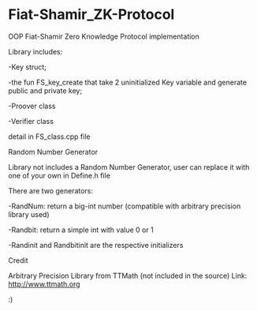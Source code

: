 # Fiat-Shamir_ZK-Protocol
OOP Fiat-Shamir Zero Knowledge Protocol implementation

Library includes:

-Key struct;

-the fun FS_key_create that take 2 uninitialized Key variable and generate public and private key;

-Proover class

-Verifier class

detail in FS_class.cpp file

Random Number Generator

Library not includes a Random Number Generator, user can replace it with one of your own in Define.h file 

There are two generators:

-RandNum: return a big-int number (compatible with arbitrary precision library used)

-Randbit: return a simple int with value 0 or 1

-Randinit and Randbitinit are the respective initializers 

Credit

Arbitrary Precision Library from TTMath (not included in the source) Link: http://www.ttmath.org


:)
